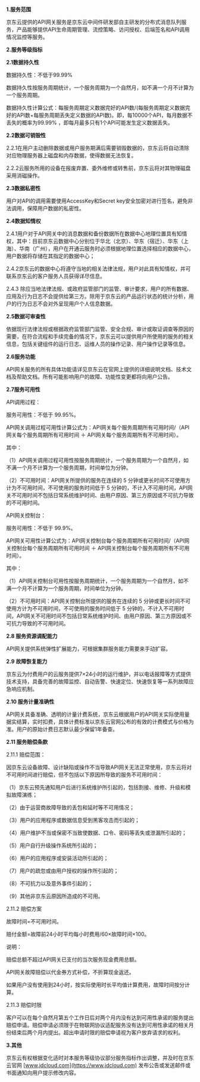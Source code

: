 **1.服务范围**

京东云提供的API网关服务是京东云中间件研发部自主研发的分布式消息队列服务，产品能够提供API生命周期管理、流控策略、访问授权、后端签名和API调用情况监控等服务。

 

**2.服务等级指标**

**2.1数据持久性**

数据持久性：不低于99.99% 

数据持久性按服务周期统计，一个服务周期为一个自然月，如不满一个月不计算为一个服务周期。

数据持久性计算公式：每服务周期定义数据完好的API数/(每服务周期定义数据完好的API数+每服务周期丢失定义数据的API数)。即，每10000个API，每月数据不丢失的概率为99.99% ，即每月最多只有1个API可能发生定义数据丢失。

 

**2.2数据可销毁性**

2.2.1在用户主动删除数据或用户服务期满后需要销毁数据的，京东云将自动清除对应物理服务器上磁盘和内存数据，使得数据无法恢复。

2.2.2云服务所用的设备在报废弃置、委外维修或转售前，京东云将对其物理磁盘采用消磁操作。

 

**2.3数据私密性**

用户对API的调用需要使用AccessKey和Secret key安全加密对进行签名，避免非法调用，保障用户数据的私密性。

 

**2.4数据知情权**

2.4.1用户对于API网关中的消息数据和备份数据所在数据中心地理位置具有知情权，其中：目前京东云数据中心分别位于华北（北京）、华东（宿迁）、华东（上海）、华南（广州），用户在开通云服务时必须根据地理位置选择相应的数据中心，用户数据将存储在其指定的数据中心；

2.4.2京东云的数据中心将遵守当地的相关法律法规，用户对此具有知情权，并可联系京东云的客户服务人员获得详尽信息。

2.4.3 除应当地法律法规、或政府监管部门的监管、审计要求，用户的所有数据、应用及行为日志不会提供给第三方。除用于京东云的产品运行状态的统计分析，用户的行为日志不会对外呈现用户个人信息数据。

 

**2.5数据可审查性**

依据现行法律法规或根据政府监管部门监管、安全合规、审计或取证调查等原因的需要，在符合流程和手续完备的情况下，京东云可以提供用户所使用的服务的相关信息，包括关键组件的运行日志、运维人员的操作记录、用户操作记录等信息。

 

**2.6服务功能**

API网关服务的所有具体功能请详见京东云在官网上提供的详细说明文档、技术文档及帮助文档。所有可能影响用户的故障、功能性变更都将向用户公告。

 

**2.7服务可用性**

API调用过程：

服务可用性：不低于 99.95%。

API网关调用过程可用性计算公式为：API网关每个服务周期所有可用时间/（API网关每个服务周期所有可用时间 ＋ API网关每个服务周期所有不可用时间）。

其中：

（1）API网关调用过程可用性按服务周期统计，一个服务周期为一个自然月，如不满一个月不计算为一个服务周期，时间单位为分钟。

（2）不可用时间：API网关所提供的服务在连续的 5 分钟或更长时间不可使用方计为不可用时间，不可使用的服务时间低于 5 分钟的，不计入不可用时间，API网关不可用时间不包括日常系统维护时间、由用户原因、第三方原因或不可抗力导致的不可用时间。

 

API网关控制台：

服务可用性：不低于 99.9%。

API网关可用性计算公式为：API网关控制台每个服务周期所有可用时间/（API网关控制台每个服务周期所有可用时间 ＋ API网关控制台每个服务周期所有不可用时间）。

其中：

（1）API网关控制台可用性按服务周期统计，一个服务周期为一个自然月，如不满一个月不计算为一个服务周期，时间单位为分钟。

（2）不可用时间：API网关控制台所提供的服务在连续的 5 分钟或更长时间不可使用方计为不可用时间，不可使用的服务时间低于 5 分钟的，不计入不可用时间，API网关不可用时间不包括日常系统维护时间、由用户原因、第三方原因或不可抗力导致的不可用时间。

 

**2.8 服务资源调配能力**

API网关提供系统弹性扩展能力，可根据集群服务能力需要来手动扩容。

 

**2.9 故障恢复能力**

京东云为付费用户的云服务提供7×24小时的运行维护，并以电话报障等方式提供技术支持，具备完善的故障监控、自动告警、快速定位、快速恢复等一系列故障应急响应机制。

 

**2.10 服务计量准确性**

API网关具备准确、透明的计量计费系统，京东云根据用户的API网关实际使用量据实结算，实时扣费，具体计费标准以京东云官网公布的有效的计费模式与价格为准。用户的原始计费日志默认最少保留1年备查。

 

**2.11 服务赔偿条款**

2.11.1 赔偿范围：

因京东云设备故障、设计缺陷或操作不当导致API网关无法正常使用，京东云将对不可用时间进行赔偿，但不包括以下原因所导致的服务不可用时间：

（1）京东云预先通知用户后进行系统维护所引起的，包括割接、维修、升级和模拟故障演练；

（2）由于运营商故障导致的丢包和延时等不可用情况；

（3）用户的应用程序或数据信息受到黑客攻击而引起的；

（4）用户维护不当或保密不当致使数据、口令、密码等丢失或泄漏所引起的；

（5）用户自行升级操作系统所引起的；

（6）用户的应用程序或安装活动所引起的；

（7）用户的疏忽或由用户授权的操作所引起的；

（8）不可抗力以及意外事件引起的；

（9）其他非京东云原因所造成的不可用。

 

2.11.2 赔偿方案

故障时间=不可用时间。

赔付金额=故障前24小时平均每小时费用/60×故障时间×100。

 

说明：

赔偿总额不超过API网关已支付的当次服务现金费用总额。

API网关故障赔偿以代金券方式补偿，不折算现金返还。

如果用户没有使用到24小时，按实际使用时长平均值计算费用，故障时间按分计算。

 

2.11.3 赔偿时限

客户可以在每个自然月第五个工作日后对两个月内没有达到可用性承诺的服务提出赔偿申请。赔偿申请必须限于在物联网协议适配服务没有达到可用性承诺的相关月份结束后两个月内提出。超出申请时限的赔偿申请视为客户放弃请求的权利。

 

 

**3.其他**

京东云有权根据变化适时对本服务等级协议部分服务指标作出调整，并及时在京东云官网 [www.jdcloud.com](https://www.jdcloud.com) 发布公告或发送邮件或书面通知向用户提示修改内容。

 